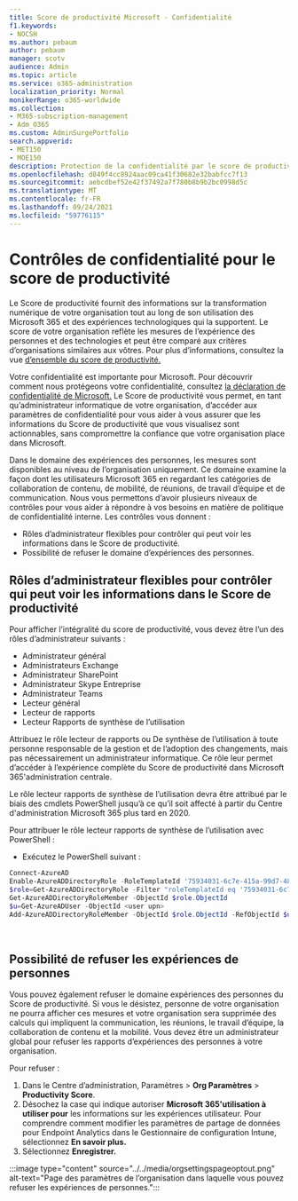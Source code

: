```yaml
---
title: Score de productivité Microsoft - Confidentialité
f1.keywords:
- NOCSH
ms.author: pebaum
author: pebaum
manager: scotv
audience: Admin
ms.topic: article
ms.service: o365-administration
localization_priority: Normal
monikerRange: o365-worldwide
ms.collection:
- M365-subscription-management
- Adm_O365
ms.custom: AdminSurgePortfolio
search.appverid:
- MET150
- MOE150
description: Protection de la confidentialité par le score de productivité.
ms.openlocfilehash: d849f4cc8924aac09ca41f30682e32babfcc7f13
ms.sourcegitcommit: aebcdbef52e42f37492a7f780b8b9b2bc0998d5c
ms.translationtype: MT
ms.contentlocale: fr-FR
ms.lasthandoff: 09/24/2021
ms.locfileid: "59776115"
---
```

# <a name="privacy-controls-for-productivity-score"></a>Contrôles de confidentialité pour le score de productivité

Le Score de productivité fournit des informations sur la transformation numérique de votre organisation tout au long de son utilisation des Microsoft 365 et des expériences technologiques qui la supportent.  Le score de votre organisation reflète les mesures de l’expérience des personnes et des technologies et peut être comparé aux critères d’organisations similaires aux vôtres. Pour plus d’informations, consultez la vue [d’ensemble du score de productivité.](productivity-score.md)

Votre confidentialité est importante pour Microsoft. Pour découvrir comment nous protégeons votre confidentialité, consultez [la déclaration de confidentialité de Microsoft.](https://privacy.microsoft.com/privacystatement) Le Score de productivité vous permet, en tant qu’administrateur informatique de votre organisation, d’accéder aux paramètres de confidentialité pour vous aider à vous assurer que les informations du Score de productivité que vous visualisez sont actionnables, sans compromettre la confiance que votre organisation place dans Microsoft.

Dans le domaine des expériences des personnes, les mesures sont disponibles au niveau de l’organisation uniquement. Ce domaine examine la façon dont les utilisateurs Microsoft 365 en regardant les catégories de collaboration de contenu, de mobilité, de réunions, de travail d’équipe et de communication. Nous vous permettons d’avoir plusieurs niveaux de contrôles pour vous aider à répondre à vos besoins en matière de politique de confidentialité interne.
Les contrôles vous donnent :

- Rôles d’administrateur flexibles pour contrôler qui peut voir les informations dans le Score de productivité.
- Possibilité de refuser le domaine d’expériences des personnes.

## <a name="flexible-admin-roles-to-control-who-can-see-the-information-in-productivity-score"></a>Rôles d’administrateur flexibles pour contrôler qui peut voir les informations dans le Score de productivité

Pour afficher l’intégralité du score de productivité, vous devez être l’un des rôles d’administrateur suivants :

- Administrateur général
- Administrateurs Exchange
- Administrateur SharePoint
- Administrateur Skype Entreprise
- Administrateur Teams
- Lecteur général
- Lecteur de rapports
- Lecteur Rapports de synthèse de l’utilisation

Attribuez le rôle lecteur de rapports ou De synthèse de l’utilisation à toute personne responsable de la gestion et de l’adoption des changements, mais pas nécessairement un administrateur informatique. Ce rôle leur permet d’accéder à l’expérience complète du Score de productivité dans Microsoft 365'administration centrale.

Le rôle lecteur rapports de synthèse de l’utilisation devra être attribué par le biais des cmdlets PowerShell jusqu’à ce qu’il soit affecté à partir du Centre d'administration Microsoft 365 plus tard en 2020.

Pour attribuer le rôle lecteur rapports de synthèse de l’utilisation avec PowerShell :

- Exécutez le PowerShell suivant :

```powershell
Connect-AzureAD
Enable-AzureADDirectoryRole -RoleTemplateId '75934031-6c7e-415a-99d7-48dbd49e875e'
$role=Get-AzureADDirectoryRole -Filter "roleTemplateId eq '75934031-6c7e-415a-99d7-48dbd49e875e'"
Get-AzureADDirectoryRoleMember -ObjectId $role.ObjectId
$u=Get-AzureADUser -ObjectId <user upn>
Add-AzureADDirectoryRoleMember -ObjectId $role.ObjectId -RefObjectId $u.ObjectId
```

</br>


## <a name="capability-to-opt-out-of-people-experiences"></a>Possibilité de refuser les expériences de personnes

Vous pouvez également refuser le domaine expériences des personnes du Score de productivité. Si vous le désistez, personne de votre organisation ne pourra afficher ces mesures et votre organisation sera supprimée des calculs qui impliquent la communication, les réunions, le travail d’équipe, la collaboration de contenu et la mobilité. Vous devez être un administrateur global pour refuser les rapports d’expériences des personnes à votre organisation.

Pour refuser :

1. Dans le Centre d’administration, Paramètres    >   **Org Paramètres**  >  **Productivity Score**.
2. Désochez la case qui indique autoriser **Microsoft 365'utilisation à utiliser pour** les informations sur les expériences utilisateur. Pour comprendre comment modifier les paramètres de partage de données pour Endpoint Analytics dans le Gestionnaire de configuration Intune, sélectionnez **En savoir plus.**
3. Sélectionnez **Enregistrer.**

:::image type="content" source="../../media/orgsettingspageoptout.png" alt-text="Page des paramètres de l’organisation dans laquelle vous pouvez refuser les expériences de personnes.":::
